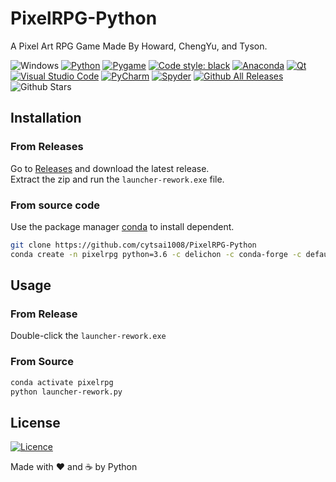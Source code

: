 # PixelRPG-Python

A Pixel Art RPG Game Made By Howard, ChengYu, and Tyson.

![Windows](https://img.shields.io/badge/Windows-0078D6?style=for-the-badge&logo=windows&logoColor=white)
[![Python](https://img.shields.io/badge/python-3670A0?style=for-the-badge&logo=python&logoColor=white)](https://python.org/)
[![Pygame](https://img.shields.io/badge/pygame-green?style=for-the-badge)](https://www.pygame.org/)
[![Code style: black](https://img.shields.io/badge/code%20style-black-000000.svg?style=for-the-badge)](https://github.com/psf/black)
[![Anaconda](https://img.shields.io/badge/Anaconda-%2344A833.svg?style=for-the-badge&logo=anaconda&logoColor=white)](https://www.anaconda.com/)
[![Qt](https://img.shields.io/badge/Qt-%23217346.svg?style=for-the-badge&logo=Qt&logoColor=white)](https://www.qt.io/)
[![Visual Studio Code](https://img.shields.io/badge/Visual%20Studio%20Code-0078d7.svg?style=for-the-badge&logo=visual-studio-code&logoColor=white)](https://code.visualstudio.com/)
[![PyCharm](https://img.shields.io/badge/pycharm%20Community%20Edition-143?style=for-the-badge&logo=pycharm&logoColor=black&color=black&labelColor=green)](https://www.jetbrains.com/pycharm/)
[![Spyder](https://img.shields.io/badge/Spyder-838485?style=for-the-badge&logo=spyder%20ide&logoColor=maroon)](https://www.spyder-ide.org/)
[![Github All Releases](https://img.shields.io/github/downloads/cytsai1008/PixelRPG-Python/total.svg?style=for-the-badge)](https://github.com/cytsai1008/PixelRPG-Python)
![Github Stars](https://img.shields.io/github/stars/cytsai1008/PixelRPG-Python?style=for-the-badge)

## Installation

### From Releases

Go to [Releases](https://github.com/cytsai1008/PixelRPG-Python/releases) and download the latest release.  
Extract the zip and run the `launcher-rework.exe` file.

### From source code

Use the package manager [conda](https://anaconda.org/) to install dependent.

```bash
git clone https://github.com/cytsai1008/PixelRPG-Python
conda create -n pixelrpg python=3.6 -c delichon -c conda-forge -c defaults pyside2 pygame pyautogui requests --no-default-packages
```

## Usage

### From Release

Double-click the `launcher-rework.exe`

### From Source

```bash
conda activate pixelrpg
python launcher-rework.py
```

## License

[![Licence](https://img.shields.io/github/license/cytsai1008/PixelRPG-Python?style=for-the-badge)](./LICENSE)

<bold>Made with ❤ and ☕ by Python</bold>
